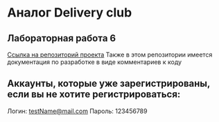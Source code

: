 # Аналог Delivery club 

## Лабораторная работа 6 
[Ссылка на репозиторий проекта](https://github.com/halch21/vue-delivery-app-)
Также в этом репозитории имеется документация по разработке в виде комментариев к коду 
## Аккаунты, которые уже зарегистрированы, если вы не хотите регистрироваться:
Логин: testName@mail.com
Пароль: 123456789

